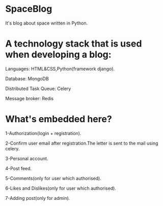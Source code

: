 # SpaceBlog
It's blog about space written in Python.

# A technology stack that is used when developing a blog:
Languages: HTML&CSS,Python(framework django).

Database: MongoDB

Distributed Task Queue: Celery

Message broker: Redis

# What's embedded here?
1-Authorization(login + registration).

2-Confirm user email after registration.The letter is sent to the mail using celery.

3-Personal account.

4-Post feed.

5-Comments(only for user which authorised).

6-Likes and Dislikes(only for user which authorised).

7-Adding post(only for admin).
